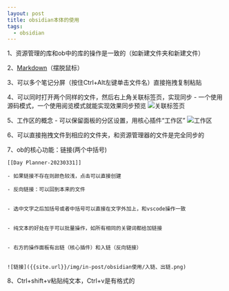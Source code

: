 ```yaml
---
layout: post
title: obsidian本体的使用
tags:
  - obsidian
---
```



1、资源管理的库和ob中的库的操作是一致的（如新建文件夹和新建文件）

2、[Markdown](/2023/04/21/markdown的基本使用)（摆脱鼠标）

3、可以多个笔记分屏（按住Ctrl+Alt左键单击文件名）直接拖拽复制粘贴

4、可以同时打开两个同样的文件，然后右上角关联标签页，实现同步
	- 一个使用源码模式，一个使用阅览模式就能实现效果同步预览
	![关联标签页]({{site.url}}/img/in-post/obsidian使用/关联标签页.png)

5、工作区的概念
	- 可以保留面板的分区设置，用核心插件“工作区” 
	![工作区]({{site.url}}/img/in-post/obsidian使用/工作区.png)

6、可以直接拖拽文件到相应的文件夹，和资源管理器的文件是完全同步的

7、ob的核心功能：链接(两个中括号)

	[[Day Planner-20230331]]

	- 如果链接不存在则颜色较浅，点击可以直接创建

	- 反向链接：可以回到本来的文件


	- 选中文字之后加括号或者中括号可以直接在文字外加上，和vscode操作一致


	- 纯文本的好处在于可以批量操作，如所有相同的关键词都给加链接


	- 右方的操作面板有出链（核心插件）和入链（反向链接）


	![链接]({{site.url}}/img/in-post/obsidian使用/入链、出链.png)


8、Ctrl+shift+v粘贴纯文本，Ctrl+v是有格式的